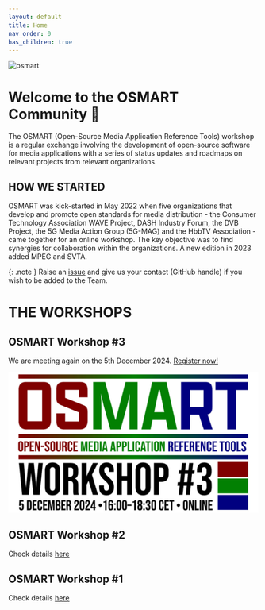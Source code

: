 ```yaml
---
layout: default
title: Home
nav_order: 0
has_children: true
---
```


<img src="{{site.baseurl}}/assets/images/osmart.png" alt="osmart" style="height:50px">

# Welcome to the OSMART Community 👋

The OSMART (Open-Source Media Application Reference Tools) workshop is a regular exchange involving the development of open-source software for media applications with a series of status updates and roadmaps on relevant projects from relevant organizations.

## HOW WE STARTED
OSMART was kick-started in May 2022 when five organizations that develop and promote open standards for media distribution - the Consumer Technology Association WAVE Project, DASH Industry Forum, the DVB Project, the 5G Media Action Group (5G-MAG) and the HbbTV Association - came together for an online workshop. The key objective was to find synergies for collaboration within the organizations. A new edition in 2023 added MPEG and SVTA.

{: .note }
Raise an [issue](https://github.com/osmart-community/.github/issues) and give us your contact (GitHub handle) if you wish to be added to the Team.

# THE WORKSHOPS

## OSMART Workshop #3

We are meeting again on the 5th December 2024. [Register now!](./pages/osmart-workshop-3.html)

![OSMART_workshop_3](./assets/images/osmart3.jpg)


## OSMART Workshop #2
Check details [here](./pages/osmart-workshop-2.html)

## OSMART Workshop #1
Check details [here](./pages/osmart-workshop-2.html)
